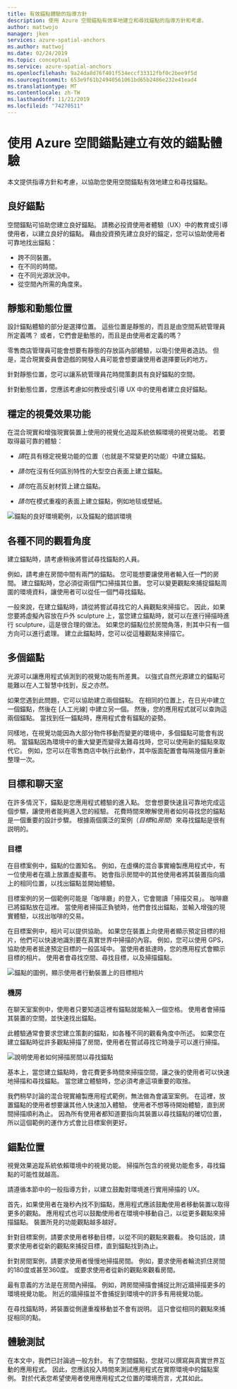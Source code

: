 ```yaml
---
title: 有效錨點體驗的指導方針
description: 使用 Azure 空間錨點有效率地建立和尋找錨點的指導方針和考慮。
author: mattwojo
manager: jken
services: azure-spatial-anchors
ms.author: mattwoj
ms.date: 02/24/2019
ms.topic: conceptual
ms.service: azure-spatial-anchors
ms.openlocfilehash: 9a24da8d76f401f534eccf33312fbf0c2bee9f5d
ms.sourcegitcommit: 653e9f61b24940561061bd65b2486e232e41ead4
ms.translationtype: MT
ms.contentlocale: zh-TW
ms.lasthandoff: 11/21/2019
ms.locfileid: "74270511"
---
```

# <a name="create-an-effective-anchor-experience-by-using-azure-spatial-anchors"></a>使用 Azure 空間錨點建立有效的錨點體驗

本文提供指導方針和考慮，以協助您使用空間錨點有效地建立和尋找錨點。

## <a name="good-anchors"></a>良好錨點

空間錨點可協助您建立良好錨點。 請務必投資使用者體驗（UX）中的教育或引導使用者，以建立良好的錨點。 藉由投資預先建立良好的錨定，您可以協助使用者可靠地找出錨點：

- 跨不同裝置。
- 在不同的時間。
- 在不同光源狀況中。
- 從空間內所需的角度來。

## <a name="static-and-dynamic-locations"></a>靜態和動態位置

設計錨點體驗的部分是選擇位置。 這些位置是靜態的，而且是由空間系統管理員所定義嗎？ 或者，它們會是動態的，而且是由使用者定義的嗎？

零售商店管理員可能會想要有靜態的存放區內部體驗，以吸引使用者造訪。 但是，混合現實委員會遊戲的開發人員可能會想要讓使用者選擇要玩的地方。

針對靜態位置，您可以讓系統管理員花時間策劃具有良好錨點的空間。

針對動態位置，您應該考慮如何教授或引導 UX 中的使用者建立良好錨點。

## <a name="stable-visual-features"></a>穩定的視覺效果功能

在混合現實和增強現實裝置上使用的視覺化追蹤系統依賴環境的視覺功能。 若要取得最可靠的體驗：

- *請*在具有穩定視覺功能的位置（也就是不常變更的功能）中建立錨點。

- *請勿*在沒有任何區別特性的大型空白表面上建立錨點。

- *請勿*在高反射材質上建立錨點。

- *請勿*在模式重複的表面上建立錨點，例如地毯或壁紙。

![錨點的良好環境範例，以及錨點的錯誤環境](./media/stable-visual.png)

## <a name="various-viewing-perspectives"></a>各種不同的觀看角度

建立錨點時，請考慮稍後將嘗試尋找錨點的人員。

例如，請考慮在房間中間有兩門的錨點。 您可能想要讓使用者輸入任一門的房間。 建立錨點時，您必須從兩個門口掃描其位置。 您可以變更觀點來捕捉錨點周圍的環境資料，讓使用者可以從任一個門尋找錨點。

一般來說，在建立錨點時，請從將嘗試尋找它的人員觀點來掃描它。 因此，如果您要將虛擬內容放在戶外 sculpture 上，當您建立錨點時，就可以在進行掃描時進行 sculpture，這是很合理的做法。 如果您的錨點位於房間角落，則其中只有一個方向可以進行處理。 建立此錨點時，您可以從這種觀點來掃描它。

## <a name="multiple-anchors"></a>多個錨點

光源可以讓應用程式偵測到的視覺功能有所差異。 以強式自然光源建立的錨點可能難以在人工智慧中找到，反之亦然。

如果您遇到此問題，它可以協助建立兩個錨點。 在相同的位置上，在日光中建立一個錨點，然後在 [人工光線] 中建立另一個。 然後，您的應用程式就可以查詢這兩個錨點。 當找到任一錨點時，應用程式會有錨點的姿勢。

同樣地，在視覺功能因為大部分物件移動而變更的環境中，多個錨點可能會有説明。 當錨點因為環境中的重大變更而變得太難尋找時，您可以使用新的錨點來取代它。 例如，您可以在零售商店中執行此動作，其中版面配置會每隔幾個月重新整理一次。

## <a name="targets-and-rooms"></a>目標和聊天室

在許多情況下，錨點是您應用程式體驗的進入點。 您會想要快速且可靠地完成這個步驟，讓使用者能夠進入您的經驗。 花費時間來瞭解使用者如何尋找您的錨點是一個重要的設計步驟。 根據兩個廣泛的案例（*目標*和*房間*）來尋找錨點是很有説明的。

### <a name="targets"></a>目標

在目標案例中，錨點的位置知名。 例如，在虛構的混合事實繪製應用程式中，有一位使用者在牆上放置虛擬畫布。 她會指示房間中的其他使用者將其裝置指向牆上的相同位置，以找出錨點並開始體驗。

目標案例的另一個範例可能是「咖啡廳」的登入，它會閱讀「掃描交易」。 咖啡廳已將錨點放在這裡。 當使用者掃描正負號時，他們會找出錨點，並輸入增強的現實體驗，以找出咖啡的交易。

在目標案例中，相片可以提供協助。 如果您在裝置上向使用者顯示預定目標的相片，他們可以快速地識別要在真實世界中掃描的內容。 例如，您可以使用 GPS，協助使用者抵達預定目標的一般區域中。 當使用者抵達時，您的應用程式會顯示目標的相片。 使用者會尋找空間、尋找目標，以及掃描錨點。

![錨點的圖例，顯示使用者行動裝置上的目標相片](./media/start-here-edit.png)

### <a name="rooms"></a>機房

在聊天室案例中，使用者只要知道這裡有錨點就能輸入一個空格。 使用者會掃描其裝置的空間，並快速找出錨點。

此體驗通常會要求您建立策劃的錨點，如各種不同的觀看角度中所述。 如果您在建立錨點時從許多觀點掃描了房間，使用者在嘗試尋找它時幾乎可以進行掃描。

![說明使用者如何掃描房間以尋找錨點](./media/scan-room.png)

基本上，當您建立錨點時，會花費更多時間來掃描空間，讓之後的使用者可以快速地掃描和尋找錨點。 當您建立體驗時，您必須考慮這項重要的取捨。

我們稍早討論的混合現實繪製應用程式範例，無法做為會議室案例。 在這裡，放置錨點的使用者想要讓其他人快速加入體驗。 使用者不想等待開始體驗，直到房間掃描順利為止。 因為所有使用者都知道要指向其裝置以尋找錨點的確切位置，所以這個範例的運作方式會比目標案例更好。

## <a name="anchor-location"></a>錨點位置

視覺效果追蹤系統依賴環境中的視覺功能。 掃描所包含的視覺功能愈多，尋找錨點的可能性就越高。

請遵循本節中的一般指導方針，以建立鼓勵對環境進行實用掃描的 UX。

首先，如果使用者在幾秒內找不到錨點，應用程式應該鼓勵使用者移動裝置以取得更多的觀點。 應用程式也可以鼓勵使用者在環境中移動自己，以從更多觀點來掃描錨點。 裝置所見的功能觀點越多越好。

針對目標案例，請要求使用者移動目標，以從不同的觀點來觀看。 換句話說，請要求使用者從新的觀點來捕捉目標，直到錨點找到為止。

針對房間案例，請要求使用者慢慢地掃描房間。 例如，要求使用者輪流抓住房間的180度或甚至360度。 或要求使用者從新的觀點來觀看房間。

最有意義的方法是在房間內掃描。 例如，跨房間掃描會捕捉比附近牆掃描更多的環境視覺功能。 附近的牆掃描並不會捕捉到環境中的許多有用視覺功能。

在尋找錨點時，將裝置從側邊重複移動並不會有説明。 這只會從相同的觀點來捕捉相同的點。

## <a name="experience-tests"></a>體驗測試

在本文中，我們已討論過一般方針。 有了空間錨點，您就可以撰寫與真實世界互動的應用程式。 因此，您應該投入時間來測試應用程式在實際環境中的錨點案例。 對於代表您希望使用者使用應用程式之位置的環境而言，尤其如此。
